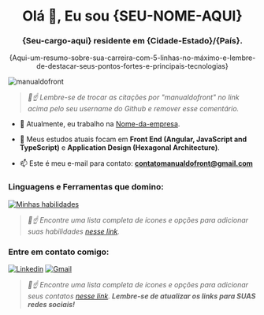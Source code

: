 <h1 align="center">Olá 👋, Eu sou {SEU-NOME-AQUI}</h1>
<h3 align="center">{Seu-cargo-aqui} residente em {Cidade-Estado}/{País}.</h3>
<p align="center">{Aqui-um-resumo-sobre-sua-carreira-com-5-linhas-no-máximo-e-lembre-de-destacar-seus-pontos-fortes-e-principais-tecnologias}</p>

<p align="left"> <img src="https://komarev.com/ghpvc/?username=manualdofront&label=Visualizações%20no%20perfil&color=0e75b6&style=flat" alt="manualdofront" /> </p>

> _🚨☝️ Lembre-se de trocar as citações por "manualdofront" no link acima pelo seu username do Github e remover esse comentário._

- 🔭 Atualmente, eu trabalho na [Nome-da-empresa](https://site-da-empresa.com/).

- 🌱 Meus estudos atuais focam em **Front End (Angular, JavaScript and TypeScript)** e **Application Design (Hexagonal Architecture)**.

- 📫 Este é meu e-mail para contato: **contatomanualdofront@gmail.com**


<h3 align="left">Linguagens e Ferramentas que domino:</h3>

[![Minhas habilidades](https://skillicons.dev/icons?i=js,html,css,angular)]()

> _🚨☝️ Encontre uma lista completa de ícones e opções para adicionar suas habilidades [nesse link](https://github.com/tandpfun/skill-icons?tab=readme-ov-file#icons-list)._


<h3 align="left">Entre em contato comigo:</h3>

[![Linkedin](https://skillicons.dev/icons?i=linkedin)](https://www.linkedin.com/in/manualdofront/)
[![Gmail](https://skillicons.dev/icons?i=gmail)](mailto:contatomanualdofront@gmail.com)

> _🚨☝️ Encontre uma lista completa de ícones e opções para adicionar seus contatos [nesse link](https://github.com/tandpfun/skill-icons?tab=readme-ov-file#icons-list). **Lembre-se de atualizar os links para SUAS redes sociais!**_
